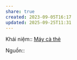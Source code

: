 ```yaml
---
share: true
created: 2023-09-05T16:17
updated: 2025-09-25T11:31
---
```

Khái niệm:: [Máy cà thẻ](../../../../../../%E2%9A%A1Hi%E1%BB%83u%20bi%E1%BA%BFt%20s%C3%A2u/%CE%9E%20Kh%C3%A1i%20ni%E1%BB%87m/M%C3%A1y%20c%C3%A0%20th%E1%BA%BB.md)

Nguồn:: 
